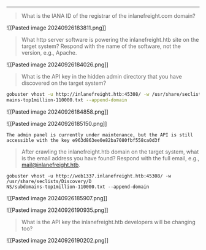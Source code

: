 ___

> What is the IANA ID of the registrar of the inlanefreight.com domain?

![[Pasted image 20240926183811.png]]

> What http server software is powering the inlanefreight.htb site on the target system? Respond with the name of the software, not the version, e.g., Apache.

![[Pasted image 20240926184026.png]]

> What is the API key in the hidden admin directory that you have discovered on the target system?

```bash
gobuster vhost -u http://inlanefreight.htb:45308/ -w /usr/share/seclists/Discovery/DNS/subdo  
mains-top1million-110000.txt --append-domain
```

![[Pasted image 20240926184858.png]]

![[Pasted image 20240926185150.png]]

```
The admin panel is currently under maintenance, but the API is still accessible with the key e963d863ee0e82ba7080fbf558ca0d3f
```

> After crawling the inlanefreight.htb domain on the target system, what is the email address you have found? Respond with the full email, e.g., mail@inlanefreight.htb.

```
gobuster vhost -u http://web1337.inlanefreight.htb:45308/ -w /usr/share/seclists/Discovery/D  
NS/subdomains-top1million-110000.txt --append-domain
```

![[Pasted image 20240926185907.png]]

![[Pasted image 20240926190935.png]]


> What is the API key the inlanefreight.htb developers will be changing too?

![[Pasted image 20240926190202.png]]


